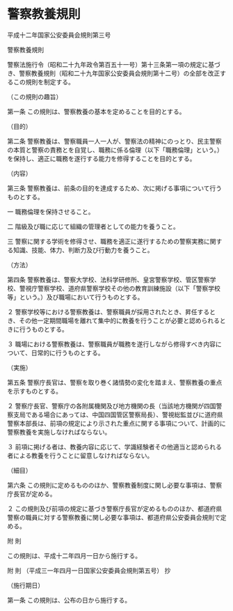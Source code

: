 # 警察教養規則

平成十二年国家公安委員会規則第三号

警察教養規則

警察法施行令（昭和二十九年政令第百五十一号）第十三条第一項の規定に基づき、警察教養規則（昭和二十九年国家公安委員会規則第十二号）の全部を改正するこの規則を制定する。

（この規則の趣旨）

第一条 この規則は、警察教養の基本を定めることを目的とする。

（目的）

第二条 警察教養は、警察職員一人一人が、警察法の精神にのっとり、民主警察の本質と警察の責務とを自覚し、職務に係る倫理（以下「職務倫理」という。）を保持し、適正に職務を遂行する能力を修得することを目的とする。

（内容）

第三条 警察教養は、前条の目的を達成するため、次に掲げる事項について行うものとする。

一 職務倫理を保持させること。

二 階級及び職に応じて組織の管理者としての能力を養うこと。

三 警察に関する学術を修得させ、職務を適正に遂行するための警察実務に関する知識、技能、体力、判断力及び行動力を養うこと。

（方法）

第四条 警察教養は、警察大学校、法科学研修所、皇宮警察学校、管区警察学校、警視庁警察学校、道府県警察学校その他の教育訓練施設（以下「警察学校等」という。）及び職場において行うものとする。

２ 警察学校等における警察教養は、警察職員が採用されたとき、昇任するとき、その他一定期間職場を離れて集中的に教養を行うことが必要と認められるときに行うものとする。

３ 職場における警察教養は、警察職員が職務を遂行しながら修得すべき内容について、日常的に行うものとする。

（実施）

第五条 警察庁長官は、警察を取り巻く諸情勢の変化を踏まえ、警察教養の重点を示すものとする。

２ 警察庁長官、警察庁の各附属機関及び地方機関の長（当該地方機関が四国警察支局である場合にあっては、中国四国管区警察局長）、警視総監並びに道府県警察本部長は、前項の規定により示された重点に関する事項について、計画的に警察教養を実施しなければならない。

３ 前項に掲げる者は、教養内容に応じて、学識経験者その他適当と認められる者による教養を行うことに留意しなければならない。

（細目）

第六条 この規則に定めるもののほか、警察教養制度に関し必要な事項は、警察庁長官が定める。

２ この規則及び前項の規定に基づき警察庁長官が定めるもののほか、都道府県警察の職員に対する警察教養に関し必要な事項は、都道府県公安委員会規則で定める。

附 則

この規則は、平成十二年四月一日から施行する。

附 則 （平成三一年四月一日国家公安委員会規則第五号） 抄

（施行期日）

第一条 この規則は、公布の日から施行する。
